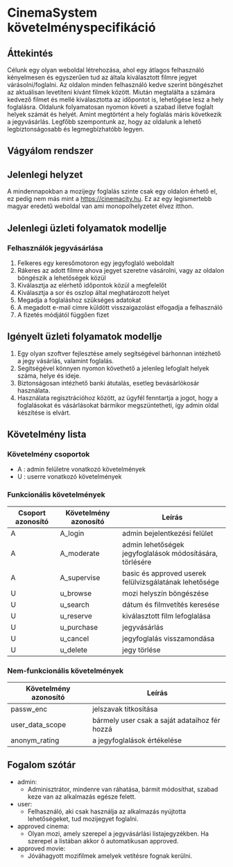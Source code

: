 # CinemaSystem követelményspecifikáció

## **Áttekintés**
Célunk egy olyan weboldal létrehozása, ahol egy átlagos felhasználó kényelmesen és egyszerűen tud az általa kiválasztott filmre jegyet várásolni/foglalni.
Az oldalon minden felhasználó kedve szerint böngészhet az aktuálisan levetíteni kívánt filmek között. Miután megtalálta a számára kedvező filmet és mellé
kiválasztotta az időpontot is, lehetőgése lesz a hely foglalásra. Oldalunk folyamatosan nyomon követi a szabad illetve foglalt helyek számát és helyét. Amint megtörtént a hely foglalás máris következik
a jegyvásárlás. Legfőbb szempontunk az, hogy az oldalunk a lehető legbiztonságosabb és legmegbízhatóbb legyen.

## **Vágyálom rendszer**


## **Jelenlegi helyzet**
A mindennapokban a mozijegy foglalás szinte csak egy oldalon érhető el, ez pedig nem más mint a  https://cinemacity.hu. Ez az egy legismertebb magyar eredetű weboldal van ami monopolhelyzetet élvez itthon. 


## **Jelenlegi üzleti folyamatok modellje**
### Felhasználók jegyvásárlása
1. Felkeres egy keresőmotoron egy jegyfoglaló weboldalt
2. Rákeres az adott filmre ahova jegyet szeretne vásárolni, vagy az oldalon böngészik a lehetőségek közül
3. Kiválasztja az elérhető időpontok közül a megfelelőt
4. Kiválasztja a sor és oszlop által meghatározott helyet
5. Megadja a foglaláshoz szükséges adatokat
6. A megadott e-mail címre küldött visszaigazolást elfogadja a felhasználó
7. A fizetés módjától függően fizet

## **Igényelt üzleti folyamatok modellje**
1. Egy olyan szoftver fejlesztése amely segítségével bárhonnan intézhető a jegy vásárlás, valamint foglalás.
2. Segítségével könnyen nyomon követhető a jelenleg lefoglalt helyek száma, helye és ideje.
3. Biztonságosan intézhető banki átutalás, esetleg bevásárlókosár használata.
4. Használata regisztrációhoz között, az ügyfél fenntartja a jogot, hogy a foglalásokat és vásárlásokat bármikor megszüntetheti, így admin oldal készítése is elvárt.

## **Követelmény lista**
### Követelmény csoportok
- A : admin felületre vonatkozó követelmények
- U :  userre vonatkozó követelmények

### Funkcionális követelmények
Csoport azonosító | Követelmény azonosító | Leírás
----------|---------|-----
A| A_login | admin bejelentkezési felület
A| A_moderate | admin lehetőségek jegyfoglalások módosítására, törlésére
A| A_supervise | basic és approved userek felülvizsgálatának lehetősége
U| u_browse | mozi helyszín böngészése
U| u_search | dátum és filmvetítés keresése
U| u_reserve | kiválasztott film lefoglalása
U| u_purchase | jegyvásárlás
U| u_cancel | jegyfoglalás visszamondása
U| u_delete | jegy törlése


### Nem-funkcionális követelmények
Követelmény azonosító | Leírás
----------------------|-------
passw_enc | jelszavak titkosítása
user_data_scope | bármely user csak a saját adataihoz fér hozzá
anonym_rating | a jegyfoglalások értékelése 


## **Fogalom szótár**
- admin: 
	- Adminisztrátor, mindenre van ráhatása, bármit módosíthat, szabad keze van az alkalmazás egésze felett.
- user:
	- Felhasználó, aki csak használja az alkalmazás nyújtotta lehetőségeket, tud mozijegyet foglalni.
- approved cinema:
	- Olyan mozi, amely szerepel a jegyvásárlási listajegyzékben. Ha szerepel a listában akkor ő automatikusan approved.
- approved movie:
	- Jóváhagyott mozifilmek amelyek vetítésre fognak kerülni.